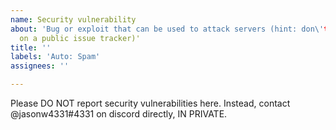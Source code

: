 ```yaml
---
name: Security vulnerability
about: 'Bug or exploit that can be used to attack servers (hint: don\'t report it
  on a public issue tracker)'
title: ''
labels: 'Auto: Spam'
assignees: ''

---
```


Please DO NOT report security vulnerabilities here.
Instead, contact @jasonw4331#4331 on discord directly, IN PRIVATE.